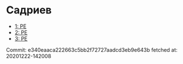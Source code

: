 # Садриев
- [1: PE](1.md)
- [2: PE](2.md)
- [3: PE](3.md)

Commit: e340eaaca222663c5bb2f72727aadcd3eb9e643b
 fetched at: 20201222-142008
